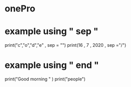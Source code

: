 # onePro
# example using " sep "
print("c","o","d","e" , sep = "")
print(16 , 7 , 2020 , sep ="/")


# example using " end "
print("Good morning "  )
print("people")
